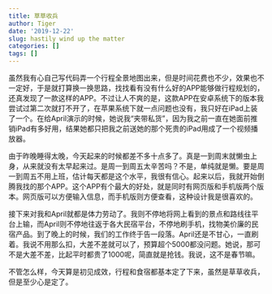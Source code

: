 ```yaml
---
title: 草草收兵
author: Tiger
date: '2019-12-22'
slug: hastily wind up the matter
categories: []
tags: []
---
```


虽然我有心自己写代码弄一个行程全景地图出来，但是时间花费也不少，效果也不一定好，于是就打算换一换思路，找找看有没有什么好的APP能够做行程规划的，还真发现了一款这样的APP。不过让人不爽的是，这款APP在安卓系统下的版本我尝试过第二次就打不开了，在苹果系统下就一点问题也没有，我只好在iPad上装了一个。在给April演示的时候，她说我“夹带私货”，因为我之前一直在她面前推销iPad有多好用，结果她都只把我之前送她的那个死贵的iPad用成了一个视频播放器。

由于昨晚睡得太晚，今天起来的时候都差不多十点多了。真是一到周末就懒虫上身，从来就没有太早起来过。是周一到周五太辛苦吗？不是，单纯就是懒。要是周一到周五不用上班，估计每天都是这个水平，我很有信心。起来以后，我就开始倒腾我找的那个APP。这个APP有个最大的好处，就是同时有网页版和手机版两个版本。网页版可以方便输入信息，而手机版则方便查看，这种设计我是很喜欢的。

接下来对我和April就都是体力劳动了。我则不停地将网上看到的景点和路线往平台上输，而April则不停地往返于各大民宿平台，不停地刷手机，找物美价廉的民宿产品。到了晚上的时候，我们的工作终于告一段落。April还是不甘心，一直刷着。我说不用那么扣，大差不差就可以了，预算超个5000都没问题。她说，那可不是大差不差，比起平时都贵了1000呢，简直就是抢钱。我说，这不是春节嘛。

不管怎么样，今天算是初见成效，行程和食宿都基本定了下来，虽然是草草收兵，但是至少心是定了。
